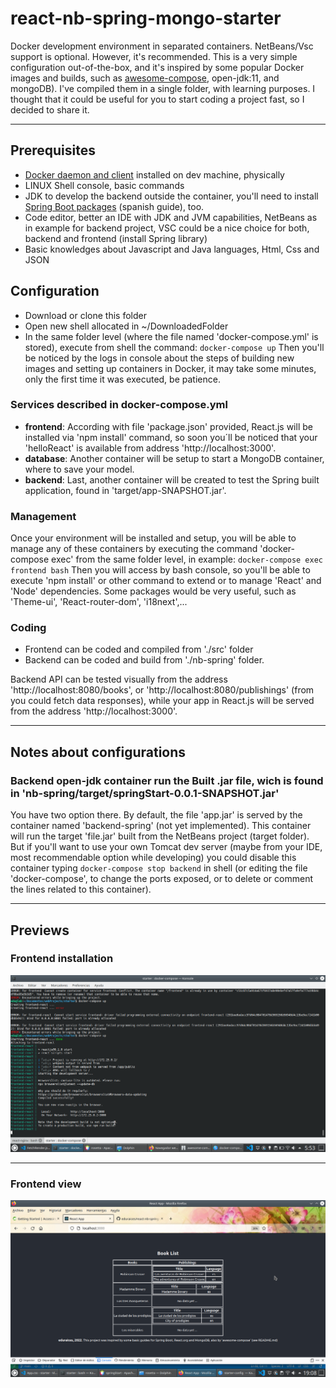 # react-nb-spring-mongo-starter
Docker development environment in separated containers. NetBeans/Vsc support is optional. However, it's recommended. This is a very simple configuration out-of-the-box, and it's inspired by some popular Docker images and builds, such as [awesome-compose](https://github.com/docker/awesome-compose), open-jdk:11, and mongoDB). I've compiled them in a single folder, with learning purposes. I thought that it could be useful for you to start coding a project fast, so I decided to share it.

***

## Prerequisites

* [Docker daemon and client](https://docs.docker.com/engine/install/ubuntu/) installed on dev machine, physically
* LINUX Shell console, basic commands
* JDK to develop the backend outside the container, you'll need to install [Spring Boot packages](http://www.profesor-p.com/2018/08/27/instalar-plugin-spring-boot-con-netbeans-9-en-ubuntu-18-04/) (spanish guide), too.
* Code editor, better an IDE with JDK and JVM capabilities, NetBeans as in example for backend project, VSC could be a nice choice for both, backend and frontend (install Spring library)
* Basic knowledges about Javascript and Java languages, Html, Css and JSON 

## Configuration

* Download or clone this folder
* Open new shell allocated in ~/DownloadedFolder
* In the same folder level (where the file named 'docker-compose.yml' is stored), execute from shell the command:
` docker-compose up `
Then you'll be noticed by the logs in console about  the steps of building new images and setting up containers in Docker, it may take some minutes, only the first time it was executed, be patience.

### Services described in docker-compose.yml

* **frontend**: According with file 'package.json' provided, React.js will be installed via 'npm install' command, so soon you´ll be noticed that your 'helloReact' is available from address 'http://localhost:3000'.
* **database**: Another container will be setup to start a MongoDB container, where to save your model.
* **backend**: Last, another container will be created to test the Spring built application, found in 'target/app-SNAPSHOT.jar'.

### Management

Once your environment will be installed and setup, you will be able to manage any of these containers by executing the command 'docker-compose exec' from the same folder level, in example: 
` docker-compose exec frontend bash `
Then you will access by bash console, so you'll be able to execute 'npm install' or other command to extend or to manage 'React' and 'Node' dependencies. Some packages would be very useful, such as 'Theme-ui', 'React-router-dom', 'i18next',... 

### Coding

* Frontend can be coded and compiled from './src' folder
* Backend can be coded and build from './nb-spring' folder.

Backend API can be tested visually from the address 'http://localhost:8080/books', or 'http://localhost:8080/publishings' (from you could fetch data responses), while your app in React.js will be served from the address 'http://localhost:3000'.

***
## Notes about configurations

### Backend open-jdk container run the Built .jar file, wich is found in 'nb-spring/target/springStart-0.0.1-SNAPSHOT.jar'

You have two option there. By default, the file 'app.jar' is served by the container named 'backend-spring' (not yet implemented). This container will run the target 'file.jar' built from the NetBeans project (target folder). But if you'll want to use your own Tomcat dev server (maybe from your IDE, most recommendable option while developing) you could disable this container typing `docker-compose stop backend` in shell (or editing the file 'docker-compose', to change the ports exposed, or to delete or comment the lines related to this container).

***

## Previews

### Frontend installation

![Installation preview](react-container.png)

***

### Frontend view

![Frontend preview](frontend-preview.png)

